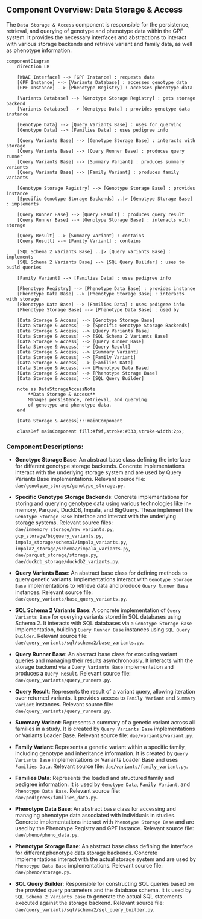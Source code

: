 ## Component Overview: Data Storage & Access

The `Data Storage & Access` component is responsible for the persistence, retrieval, and querying of genotype and phenotype data within the GPF system. It provides the necessary interfaces and abstractions to interact with various storage backends and retrieve variant and family data, as well as phenotype information.

```mermaid
componentDiagram
    direction LR

    [WDAE Interface] --> [GPF Instance] : requests data
    [GPF Instance] --> [Variants Database] : accesses genotype data
    [GPF Instance] --> [Phenotype Registry] : accesses phenotype data

    [Variants Database] --> [Genotype Storage Registry] : gets storage backend
    [Variants Database] --> [Genotype Data] : provides genotype data instance

    [Genotype Data] --> [Query Variants Base] : uses for querying
    [Genotype Data] --> [Families Data] : uses pedigree info

    [Query Variants Base] --> [Genotype Storage Base] : interacts with storage
    [Query Variants Base] --> [Query Runner Base] : produces query runner
    [Query Variants Base] --> [Summary Variant] : produces summary variants
    [Query Variants Base] --> [Family Variant] : produces family variants

    [Genotype Storage Registry] --> [Genotype Storage Base] : provides instance
    [Specific Genotype Storage Backends] ..|> [Genotype Storage Base] : implements

    [Query Runner Base] --> [Query Result] : produces query result
    [Query Runner Base] --> [Genotype Storage Base] : interacts with storage

    [Query Result] --> [Summary Variant] : contains
    [Query Result] --> [Family Variant] : contains

    [SQL Schema 2 Variants Base] ..|> [Query Variants Base] : implements
    [SQL Schema 2 Variants Base] --> [SQL Query Builder] : uses to build queries

    [Family Variant] --> [Families Data] : uses pedigree info

    [Phenotype Registry] --> [Phenotype Data Base] : provides instance
    [Phenotype Data Base] --> [Phenotype Storage Base] : interacts with storage
    [Phenotype Data Base] --> [Families Data] : uses pedigree info
    [Phenotype Storage Base] --> [Phenotype Data Base] : used by

    [Data Storage & Access] --> [Genotype Storage Base]
    [Data Storage & Access] --> [Specific Genotype Storage Backends]
    [Data Storage & Access] --> [Query Variants Base]
    [Data Storage & Access] --> [SQL Schema 2 Variants Base]
    [Data Storage & Access] --> [Query Runner Base]
    [Data Storage & Access] --> [Query Result]
    [Data Storage & Access] --> [Summary Variant]
    [Data Storage & Access] --> [Family Variant]
    [Data Storage & Access] --> [Families Data]
    [Data Storage & Access] --> [Phenotype Data Base]
    [Data Storage & Access] --> [Phenotype Storage Base]
    [Data Storage & Access] --> [SQL Query Builder]

    note as DataStorageAccessNote
        **Data Storage & Access**
        Manages persistence, retrieval, and querying
        of genotype and phenotype data.
    end

    [Data Storage & Access]:::mainComponent

    classDef mainComponent fill:#f9f,stroke:#333,stroke-width:2px;
```

### Component Descriptions:

*   **Genotype Storage Base**: An abstract base class defining the interface for different genotype storage backends. Concrete implementations interact with the underlying storage system and are used by Query Variants Base implementations. Relevant source file: `dae/genotype_storage/genotype_storage.py`.

*   **Specific Genotype Storage Backends**: Concrete implementations for storing and querying genotype data using various technologies like in-memory, Parquet, DuckDB, Impala, and BigQuery. These implement the `Genotype Storage Base` interface and interact with the underlying storage systems. Relevant source files: `dae/inmemory_storage/raw_variants.py`, `gcp_storage/bigquery_variants.py`, `impala_storage/schema1/impala_variants.py`, `impala2_storage/schema2/impala_variants.py`, `dae/parquet_storage/storage.py`, `dae/duckdb_storage/duckdb2_variants.py`.

*   **Query Variants Base**: An abstract base class for defining methods to query genetic variants. Implementations interact with `Genotype Storage Base` implementations to retrieve data and produce `Query Runner Base` instances. Relevant source file: `dae/query_variants/base_query_variants.py`.

*   **SQL Schema 2 Variants Base**: A concrete implementation of `Query Variants Base` for querying variants stored in SQL databases using Schema 2. It interacts with SQL databases via a `Genotype Storage Base` implementation, building `Query Runner Base` instances using `SQL Query Builder`. Relevant source file: `dae/query_variants/sql/schema2/base_variants.py`.

*   **Query Runner Base**: An abstract base class for executing variant queries and managing their results asynchronously. It interacts with the storage backend via a `Query Variants Base` implementation and produces a `Query Result`. Relevant source file: `dae/query_variants/query_runners.py`.

*   **Query Result**: Represents the result of a variant query, allowing iteration over returned variants. It provides access to `Family Variant` and `Summary Variant` instances. Relevant source file: `dae/query_variants/query_runners.py`.

*   **Summary Variant**: Represents a summary of a genetic variant across all families in a study. It is created by `Query Variants Base` implementations or Variants Loader Base. Relevant source file: `dae/variants/variant.py`.

*   **Family Variant**: Represents a genetic variant within a specific family, including genotype and inheritance information. It is created by `Query Variants Base` implementations or Variants Loader Base and uses `Families Data`. Relevant source file: `dae/variants/family_variant.py`.

*   **Families Data**: Represents the loaded and structured family and pedigree information. It is used by `Genotype Data`, `Family Variant`, and `Phenotype Data Base`. Relevant source file: `dae/pedigrees/families_data.py`.

*   **Phenotype Data Base**: An abstract base class for accessing and managing phenotype data associated with individuals in studies. Concrete implementations interact with `Phenotype Storage Base` and are used by the Phenotype Registry and GPF Instance. Relevant source file: `dae/pheno/pheno_data.py`.

*   **Phenotype Storage Base**: An abstract base class defining the interface for different phenotype data storage backends. Concrete implementations interact with the actual storage system and are used by `Phenotype Data Base` implementations. Relevant source file: `dae/pheno/storage.py`.

*   **SQL Query Builder**: Responsible for constructing SQL queries based on the provided query parameters and the database schema. It is used by `SQL Schema 2 Variants Base` to generate the actual SQL statements executed against the storage backend. Relevant source file: `dae/query_variants/sql/schema2/sql_query_builder.py`.
